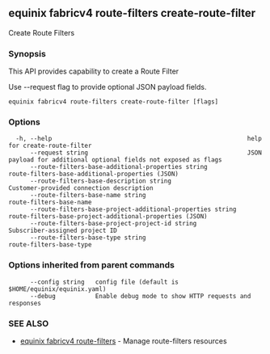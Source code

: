 ## equinix fabricv4 route-filters create-route-filter

Create Route Filters

### Synopsis

This API provides capability to create a Route Filter

Use --request flag to provide optional JSON payload fields.

```
equinix fabricv4 route-filters create-route-filter [flags]
```

### Options

```
  -h, --help                                                      help for create-route-filter
      --request string                                            JSON payload for additional optional fields not exposed as flags
      --route-filters-base-additional-properties string           route-filters-base-additional-properties (JSON)
      --route-filters-base-description string                     Customer-provided connection description
      --route-filters-base-name string                            route-filters-base-name
      --route-filters-base-project-additional-properties string   route-filters-base-project-additional-properties (JSON)
      --route-filters-base-project-project-id string              Subscriber-assigned project ID
      --route-filters-base-type string                            route-filters-base-type
```

### Options inherited from parent commands

```
      --config string   config file (default is $HOME/equinix/equinix.yaml)
      --debug           Enable debug mode to show HTTP requests and responses
```

### SEE ALSO

* [equinix fabricv4 route-filters](equinix_fabricv4_route-filters.md)	 - Manage route-filters resources

